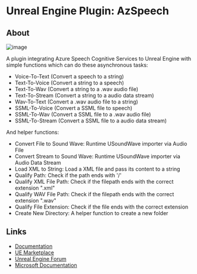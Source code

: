 # Unreal Engine Plugin: AzSpeech

## About
![image](https://user-images.githubusercontent.com/77353979/182722300-9a85d697-53d0-46d3-a511-1503bd3a0511.png)

A plugin integrating Azure Speech Cognitive Services to Unreal Engine with simple functions which can do these asynchronous tasks: 
* Voice-To-Text (Convert a speech to a string)
* Text-To-Voice (Convert a string to a speech)
* Text-To-Wav (Convert a string to a .wav audio file)
* Text-To-Stream (Convert a string to a audio data stream)
* Wav-To-Text (Convert a .wav audio file to a string)
* SSML-To-Voice (Convert a SSML file to speech)
* SSML-To-Wav (Convert a SSML file to a .wav audio file)
* SSML-To-Stream (Convert a SSML file to a audio data stream)

And helper functions:
* Convert File to Sound Wave: Runtime USoundWave importer via Audio File
* Convert Stream to Sound Wave: Runtime USoundWave importer via Audio Data Stream
* Load XML to String: Load a XML file and pass its content to a string
* Qualify Path: Check if the path ends with '/'
* Qualify XML File Path: Check if the filepath ends with the correct extension ".xml"
* Qualify WAV File Path: Check if the filepath ends with the correct extension ".wav"
* Qualify File Extension: Check if the file ends with the correct extension
* Create New Directory: A helper function to create a new folder

## Links

* [Documentation](https://github.com/lucoiso/UEAzSpeech/wiki)
* [UE Marketplace](https://www.unrealengine.com/marketplace/en-US/product/azspeech-async-text-to-voice-and-voice-to-text)
* [Unreal Engine Forum](https://forums.unrealengine.com/t/free-azspeech-plugin-async-text-to-voice-and-voice-to-text-with-microsoft-azure/495394)
* [Microsoft Documentation](https://docs.microsoft.com/en-us/azure/cognitive-services/speech-service/)
